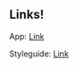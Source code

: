 ## Links!
App: [Link](https://kugimiya.github.io/kugichkas-uilib)

Styleguide: [Link](https://kugimiya.github.io/kugichkas-uilib/styleguide/index.html)
